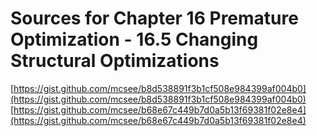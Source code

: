 # Sources for Chapter 16 Premature Optimization - 16.5 Changing Structural Optimizations

[https://gist.github.com/mcsee/b8d538891f3b1cf508e984399af004b0](https://gist.github.com/mcsee/b8d538891f3b1cf508e984399af004b0)
[https://gist.github.com/mcsee/b68e67c449b7d0a5b13f69381f02e8e4](https://gist.github.com/mcsee/b68e67c449b7d0a5b13f69381f02e8e4)